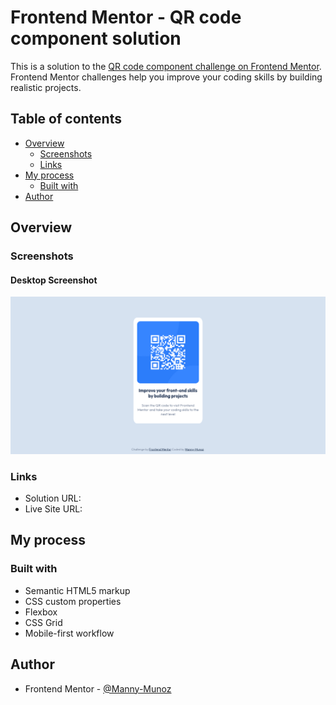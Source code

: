 # Frontend Mentor - QR code component solution

This is a solution to the [QR code component challenge on Frontend Mentor](https://www.frontendmentor.io/challenges/qr-code-component-iux_sIO_H). Frontend Mentor challenges help you improve your coding skills by building realistic projects. 

## Table of contents

- [Overview](#overview)
  - [Screenshots](#screenshots)
  - [Links](#links)
- [My process](#my-process)
  - [Built with](#built-with)
- [Author](#author)

## Overview

### Screenshots

#### Desktop Screenshot

![](./screenshot-desktop.png)

### Links

- Solution URL: [](https://www.frontendmentor.io/solutions/qr-code-component-using-grid-and-bem-zx_APC9hOh)
- Live Site URL: [](https://manny-munoz.github.io/QR-code-component-Frontend-Mentor-Challenge/)

## My process

### Built with

- Semantic HTML5 markup
- CSS custom properties
- Flexbox
- CSS Grid
- Mobile-first workflow


## Author

- Frontend Mentor - [@Manny-Munoz](https://www.frontendmentor.io/profile/Manny-Munoz)


